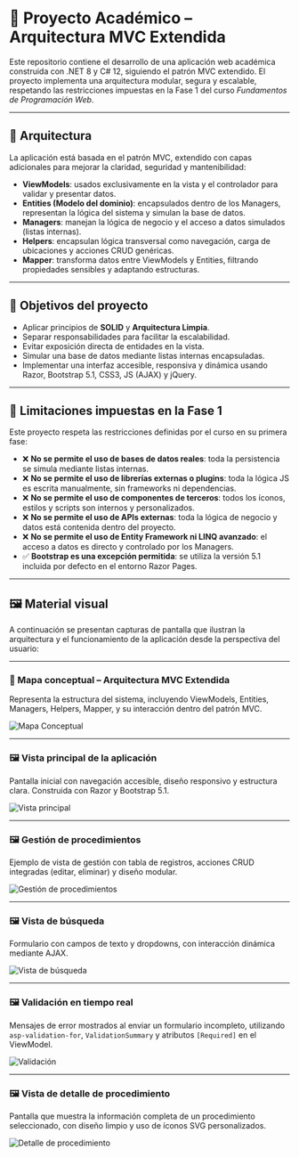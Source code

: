 # 🧩 Proyecto Académico – Arquitectura MVC Extendida

Este repositorio contiene el desarrollo de una aplicación web académica construida con .NET 8 y C# 12, siguiendo el patrón MVC extendido. El proyecto implementa una arquitectura modular, segura y escalable, respetando las restricciones impuestas en la Fase 1 del curso *Fundamentos de Programación Web*.

---

## 🧱 Arquitectura

La aplicación está basada en el patrón MVC, extendido con capas adicionales para mejorar la claridad, seguridad y mantenibilidad:

- **ViewModels**: usados exclusivamente en la vista y el controlador para validar y presentar datos.
- **Entities (Modelo del dominio)**: encapsulados dentro de los Managers, representan la lógica del sistema y simulan la base de datos.
- **Managers**: manejan la lógica de negocio y el acceso a datos simulados (listas internas).
- **Helpers**: encapsulan lógica transversal como navegación, carga de ubicaciones y acciones CRUD genéricas.
- **Mapper**: transforma datos entre ViewModels y Entities, filtrando propiedades sensibles y adaptando estructuras.

---

## 🎯 Objetivos del proyecto

- Aplicar principios de **SOLID** y **Arquitectura Limpia**.
- Separar responsabilidades para facilitar la escalabilidad.
- Evitar exposición directa de entidades en la vista.
- Simular una base de datos mediante listas internas encapsuladas.
- Implementar una interfaz accesible, responsiva y dinámica usando Razor, Bootstrap 5.1, CSS3, JS (AJAX) y jQuery.

---

## 🚫 Limitaciones impuestas en la Fase 1

Este proyecto respeta las restricciones definidas por el curso en su primera fase:

- ❌ **No se permite el uso de bases de datos reales**: toda la persistencia se simula mediante listas internas.
- ❌ **No se permite el uso de librerías externas o plugins**: toda la lógica JS es escrita manualmente, sin frameworks ni dependencias.
- ❌ **No se permite el uso de componentes de terceros**: todos los íconos, estilos y scripts son internos y personalizados.
- ❌ **No se permite el uso de APIs externas**: toda la lógica de negocio y datos está contenida dentro del proyecto.
- ❌ **No se permite el uso de Entity Framework ni LINQ avanzado**: el acceso a datos es directo y controlado por los Managers.
- ✅ **Bootstrap es una excepción permitida**: se utiliza la versión 5.1 incluida por defecto en el entorno Razor Pages.

---

## 🖼️ Material visual

A continuación se presentan capturas de pantalla que ilustran la arquitectura y el funcionamiento de la aplicación desde la perspectiva del usuario:

---

### 📌 Mapa conceptual – Arquitectura MVC Extendida

Representa la estructura del sistema, incluyendo ViewModels, Entities, Managers, Helpers, Mapper, y su interacción dentro del patrón MVC.

![Mapa Conceptual](https://raw.githubusercontent.com/tetohc/MediaResources/refs/heads/main/images/covers/VetClinic/diagram-architecture-mvc.png)

---

### 🖼️ Vista principal de la aplicación

Pantalla inicial con navegación accesible, diseño responsivo y estructura clara. Construida con Razor y Bootstrap 5.1.

![Vista principal](https://raw.githubusercontent.com/tetohc/MediaResources/refs/heads/main/images/covers/VetClinic/home.png)

---

### 🖼️ Gestión de procedimientos

Ejemplo de vista de gestión con tabla de registros, acciones CRUD integradas (editar, eliminar) y diseño modular.

![Gestión de procedimientos](https://raw.githubusercontent.com/tetohc/MediaResources/refs/heads/main/images/covers/VetClinic/table.png)

---

### 🖼️ Vista de búsqueda

Formulario con campos de texto y dropdowns, con interacción dinámica mediante AJAX.

![Vista de búsqueda](https://raw.githubusercontent.com/tetohc/MediaResources/refs/heads/main/images/covers/VetClinic/search.png)

---

### 🖼️ Validación en tiempo real

Mensajes de error mostrados al enviar un formulario incompleto, utilizando `asp-validation-for`, `ValidationSummary` y atributos `[Required]` en el ViewModel.

![Validación](https://raw.githubusercontent.com/tetohc/MediaResources/refs/heads/main/images/covers/VetClinic/validations.png)

---

### 🖼️ Vista de detalle de procedimiento

Pantalla que muestra la información completa de un procedimiento seleccionado, con diseño limpio y uso de íconos SVG personalizados.

![Detalle de procedimiento](https://raw.githubusercontent.com/tetohc/MediaResources/refs/heads/main/images/covers/VetClinic/detail.png)


